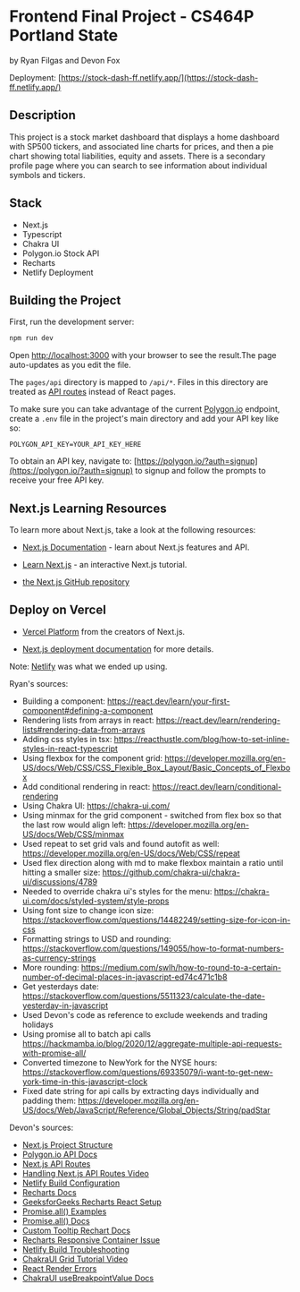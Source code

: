 # Frontend Final Project - CS464P Portland State

by Ryan Filgas and Devon Fox

Deployment: [https://stock-dash-ff.netlify.app/](https://stock-dash-ff.netlify.app/)

## Description

This project is a stock market dashboard that displays a home dashboard with SP500 tickers, and associated line charts for prices, and then a pie chart showing total liabilities, equity and assets.  There is a secondary profile page where you can search to see information about individual symbols and tickers.  

## Stack

* Next.js
* Typescript
* Chakra UI
* Polygon.io Stock API
* Recharts
* Netlify Deployment

## Building the Project

First, run the development server:

```bash
npm run dev
```

Open [http://localhost:3000](http://localhost:3000) with your browser to see the result.The page auto-updates as you edit the file.

The `pages/api` directory is mapped to `/api/*`. Files in this directory are treated as [API routes](https://nextjs.org/docs/api-routes/introduction) instead of React pages.

To make sure you can take advantage of the current [Polygon.io](https://polygon.io/) endpoint, create a `.env` file in the project's main directory and add your API key like so:

```
POLYGON_API_KEY=YOUR_API_KEY_HERE
```

To obtain an API key, navigate to: [https://polygon.io/?auth=signup](https://polygon.io/?auth=signup) to signup and follow the prompts to receive your free API key.

## Next.js Learning Resources
To learn more about Next.js, take a look at the following resources:

- [Next.js Documentation](https://nextjs.org/docs) - learn about Next.js features and API.
- [Learn Next.js](https://nextjs.org/learn) - an interactive Next.js tutorial.

- [the Next.js GitHub repository](https://github.com/vercel/next.js/)

## Deploy on Vercel

- [Vercel Platform](https://vercel.com/new?utm_medium=default-template&filter=next.js&utm_source=create-next-app&utm_campaign=create-next-app-readme) from the creators of Next.js.

- [Next.js deployment documentation](https://nextjs.org/docs/deployment) for more details.

Note: [Netlify](https://www.netlify.com/) was what we ended up using.


Ryan's sources:
  * Building a component: https://react.dev/learn/your-first-component#defining-a-component
  * Rendering lists from arrays in react: https://react.dev/learn/rendering-lists#rendering-data-from-arrays
  * Adding css styles in tsx: https://reacthustle.com/blog/how-to-set-inline-styles-in-react-typescript
  * Using flexbox for the component grid: https://developer.mozilla.org/en-US/docs/Web/CSS/CSS_Flexible_Box_Layout/Basic_Concepts_of_Flexbox
  * Add conditional rendering in react: https://react.dev/learn/conditional-rendering
  * Using Chakra UI: https://chakra-ui.com/
  * Using minmax for the grid component - switched from flex box so that the last row would align left: https://developer.mozilla.org/en-US/docs/Web/CSS/minmax
  * Used repeat to set grid vals and found autofit as well: https://developer.mozilla.org/en-US/docs/Web/CSS/repeat
  * Used flex direction along with md to make flexbox maintain a ratio until hitting a smaller size: https://github.com/chakra-ui/chakra-ui/discussions/4789
  * Needed to override chakra ui's styles for the menu: https://chakra-ui.com/docs/styled-system/style-props
  * Using font size to change icon size: https://stackoverflow.com/questions/14482249/setting-size-for-icon-in-css
  * Formatting strings to USD and rounding: https://stackoverflow.com/questions/149055/how-to-format-numbers-as-currency-strings
  * More rounding: https://medium.com/swlh/how-to-round-to-a-certain-number-of-decimal-places-in-javascript-ed74c471c1b8
  * Get yesterdays date: https://stackoverflow.com/questions/5511323/calculate-the-date-yesterday-in-javascript
  * Used Devon's code as reference to exclude weekends and trading holidays
  * Using promise all to batch api calls https://hackmamba.io/blog/2020/12/aggregate-multiple-api-requests-with-promise-all/
  * Converted timezone to NewYork for the NYSE hours: https://stackoverflow.com/questions/69335079/i-want-to-get-new-york-time-in-this-javascript-clock
  * Fixed date string for api calls by extracting days individually and padding them: https://developer.mozilla.org/en-US/docs/Web/JavaScript/Reference/Global_Objects/String/padStar

Devon's sources:
  * [Next.js Project Structure](https://nextjs.org/docs/getting-started/project-structure)
  * [Polygon.io API Docs](https://polygon.io/docs/stocks/getting-started)
  * [Next.js API Routes](https://nextjs.org/docs/pages/building-your-application/routing/api-routes)
  * [Handling Next.js API Routes Video](https://www.youtube.com/watch?v=xirQ7AMyTM8)
  * [Netlify Build Configuration](https://docs.netlify.com/configure-builds/environment-variables/)
  * [Recharts Docs](https://recharts.org/en-US/examples)
  * [GeeksforGeeks Recharts React Setup](https://www.geeksforgeeks.org/how-to-import-recharts-js-library-to-reactjs-file/)
  * [Promise.all() Examples](https://www.techiediaries.com/promise-all-map-async-await-example/)
  * [Promise.all() Docs](https://developer.mozilla.org/en-US/docs/Web/JavaScript/Reference/Global_Objects/Promise/all)
  * [Custom Tooltip Rechart Docs](https://recharts.org/en-US/examples/CustomContentOfTooltip)
  * [Recharts Responsive Container Issue](https://stackoverflow.com/questions/50891591/recharts-responsive-container-does-not-resize-correctly-in-flexbox)
  * [Netlify Build Troubleshooting](https://docs.netlify.com/configure-builds/troubleshooting-tips/)
  * [ChakraUI Grid Tutorial Video](https://www.youtube.com/watch?v=TpiOuBpfP2c)
  * [React Render Errors](https://react.dev/reference/react/useState#im-getting-an-error-too-many-re-renders)
  * [ChakraUI useBreakpointValue Docs](https://chakra-ui.com/docs/hooks/use-breakpoint-value)
